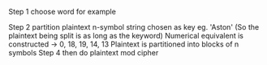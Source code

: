 Step 1 choose word for example
	
Step 2 partition plaintext
	n-symbol string chosen as key eg. 'Aston' (So the plaintext being split is as long as the keyword)
	Numerical equivalent is constructed -> 0, 18, 19, 14, 13
	Plaintext is partitioned into blocks of n symbols
Step 4
	then do plaintext mod cipher 

